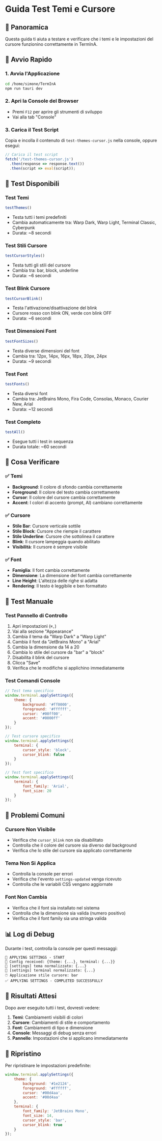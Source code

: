 # Guida Test Temi e Cursore

## 🎨 Panoramica

Questa guida ti aiuta a testare e verificare che i temi e le impostazioni del cursore funzionino correttamente in TermInA.

## 🚀 Avvio Rapido

### 1. Avvia l'Applicazione
```bash
cd /home/simone/TermInA
npm run tauri dev
```

### 2. Apri la Console del Browser
- Premi `F12` per aprire gli strumenti di sviluppo
- Vai alla tab "Console"

### 3. Carica il Test Script
Copia e incolla il contenuto di `test-themes-cursor.js` nella console, oppure esegui:
```javascript
// Carica il test script
fetch('/test-themes-cursor.js')
  .then(response => response.text())
  .then(script => eval(script));
```

## 🧪 Test Disponibili

### Test Temi
```javascript
testThemes()
```
- Testa tutti i temi predefiniti
- Cambia automaticamente tra: Warp Dark, Warp Light, Terminal Classic, Cyberpunk
- Durata: ~8 secondi

### Test Stili Cursore
```javascript
testCursorStyles()
```
- Testa tutti gli stili del cursore
- Cambia tra: bar, block, underline
- Durata: ~6 secondi

### Test Blink Cursore
```javascript
testCursorBlink()
```
- Testa l'attivazione/disattivazione del blink
- Cursore rosso con blink ON, verde con blink OFF
- Durata: ~6 secondi

### Test Dimensioni Font
```javascript
testFontSizes()
```
- Testa diverse dimensioni del font
- Cambia tra: 12px, 14px, 16px, 18px, 20px, 24px
- Durata: ~9 secondi

### Test Font
```javascript
testFonts()
```
- Testa diversi font
- Cambia tra: JetBrains Mono, Fira Code, Consolas, Monaco, Courier New, Arial
- Durata: ~12 secondi

### Test Completo
```javascript
testAll()
```
- Esegue tutti i test in sequenza
- Durata totale: ~60 secondi

## 🎯 Cosa Verificare

### ✅ Temi
- **Background**: Il colore di sfondo cambia correttamente
- **Foreground**: Il colore del testo cambia correttamente
- **Cursor**: Il colore del cursore cambia correttamente
- **Accent**: I colori di accento (prompt, AI) cambiano correttamente

### ✅ Cursore
- **Stile Bar**: Cursore verticale sottile
- **Stile Block**: Cursore che riempie il carattere
- **Stile Underline**: Cursore che sottolinea il carattere
- **Blink**: Il cursore lampeggia quando abilitato
- **Visibilità**: Il cursore è sempre visibile

### ✅ Font
- **Famiglia**: Il font cambia correttamente
- **Dimensione**: La dimensione del font cambia correttamente
- **Line Height**: L'altezza delle righe si adatta
- **Rendering**: Il testo è leggibile e ben formattato

## 🔧 Test Manuale

### Test Pannello di Controllo
1. Apri impostazioni (`⌘,`)
2. Vai alla sezione "Appearance"
3. Cambia il tema da "Warp Dark" a "Warp Light"
4. Cambia il font da "JetBrains Mono" a "Arial"
5. Cambia la dimensione da 14 a 20
6. Cambia lo stile del cursore da "bar" a "block"
7. Disabilita il blink del cursore
8. Clicca "Save"
9. Verifica che le modifiche si applichino immediatamente

### Test Comandi Console
```javascript
// Test tema specifico
window.terminal.applySettings({
    theme: {
        background: '#ff0000',
        foreground: '#ffffff',
        cursor: '#00ff00',
        accent: '#0000ff'
    }
});

// Test cursore specifico
window.terminal.applySettings({
    terminal: {
        cursor_style: 'block',
        cursor_blink: false
    }
});

// Test font specifico
window.terminal.applySettings({
    terminal: {
        font_family: 'Arial',
        font_size: 20
    }
});
```

## 🐛 Problemi Comuni

### Cursore Non Visibile
- Verifica che `cursor_blink` non sia disabilitato
- Controlla che il colore del cursore sia diverso dal background
- Verifica che lo stile del cursore sia applicato correttamente

### Tema Non Si Applica
- Controlla la console per errori
- Verifica che l'evento `settings-updated` venga ricevuto
- Controlla che le variabili CSS vengano aggiornate

### Font Non Cambia
- Verifica che il font sia installato nel sistema
- Controlla che la dimensione sia valida (numero positivo)
- Verifica che il font family sia una stringa valida

## 📊 Log di Debug

Durante i test, controlla la console per questi messaggi:

```
🎨 APPLYING SETTINGS - START
🎨 Config received: {theme: {...}, terminal: {...}}
🎨 [settings] tema normalizzato: {...}
🎨 [settings] terminal normalizzato: {...}
🖱️ Applicazione stile cursore: bar
✅ APPLYING SETTINGS - COMPLETED SUCCESSFULLY
```

## 🎉 Risultati Attesi

Dopo aver eseguito tutti i test, dovresti vedere:

1. **Temi**: Cambiamenti visibili di colori
2. **Cursore**: Cambiamenti di stile e comportamento
3. **Font**: Cambiamenti di tipo e dimensione
4. **Console**: Messaggi di debug senza errori
5. **Pannello**: Impostazioni che si applicano immediatamente

## 🔄 Ripristino

Per ripristinare le impostazioni predefinite:
```javascript
window.terminal.applySettings({
    theme: {
        background: '#1e2124',
        foreground: '#ffffff',
        cursor: '#00d4aa',
        accent: '#00d4aa'
    },
    terminal: {
        font_family: 'JetBrains Mono',
        font_size: 14,
        cursor_style: 'bar',
        cursor_blink: true
    }
});
```

